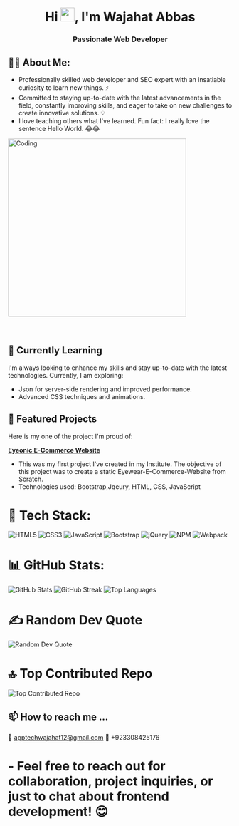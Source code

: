 <h1 align="center">Hi <img width="31" height="31" src="https://raw.githubusercontent.com/MartinHeinz/MartinHeinz/master/wave.gif" />, I'm Wajahat Abbas</h1>
<h3 align="center">Passionate Web Developer</h3>

## 🙋‍♂️ About Me:
- Professionally skilled web developer and SEO expert with an insatiable curiosity to learn new things. ⚡
- Committed to staying up-to-date with the latest advancements in the field, constantly improving skills, and eager to take on new challenges to create innovative solutions. 💡
- I love teaching others what I've learned. Fun fact: I really love the sentence Hello World. 😂😂

<!-- # 🧑‍💻 Personal Portfolio:
<a href="https://thedevahtesham.pages.dev/" target="_blank"><h4>https://thedevahtesham.pages.dev</h4></a> -->

<img align="center" alt="Coding" width="400" src="https://media.tenor.com/rePDfDWO3XoAAAAd/hacking.gif"> <br> <br> <br>

## 🌱 Currently Learning

I'm always looking to enhance my skills and stay up-to-date with the latest technologies. Currently, I am exploring:

- Json for server-side rendering and improved performance.
- Advanced CSS techniques and animations.

## 📂 Featured Projects

Here is my one of the project I'm proud of:

**[Eyeonic E-Commerce Website]( https://devwajahat.github.io/Eyeonic/)**
   - This was my first project I've created in my Institute. The objective of this project was to create a static Eyewear-E-Commerce-Website
   from Scratch.
   - Technologies used: Bootstrap,Jqeury, HTML, CSS, JavaScript


# 🚀 Tech Stack:
![HTML5](https://img.shields.io/badge/html5-%23E34F26.svg?style=for-the-badge&logo=html5&logoColor=white)
![CSS3](https://img.shields.io/badge/css3-%231572B6.svg?style=for-the-badge&logo=css3&logoColor=white)
![JavaScript](https://img.shields.io/badge/javascript-%23323330.svg?style=for-the-badge&logo=javascript&logoColor=%23F7DF1E)
![Bootstrap](https://img.shields.io/badge/bootstrap-%23563D7C.svg?style=for-the-badge&logo=bootstrap&logoColor=white)
![jQuery](https://img.shields.io/badge/jquery-%230769AD.svg?style=for-the-badge&logo=jquery&logoColor=white)
![NPM](https://img.shields.io/badge/NPM-%23000000.svg?style=for-the-badge&logo=npm&logoColor=white)
![Webpack](https://img.shields.io/badge/webpack-%238DD6F9.svg?style=for-the-badge&logo=webpack&logoColor=black)

# 📊 GitHub Stats:
![GitHub Stats](https://github-readme-stats.vercel.app/api?username=DevWajahat&theme=radical&hide_border=false&include_all_commits=true&count_private=true)
![GitHub Streak](https://github-readme-streak-stats.herokuapp.com/?user=DevWajahat&theme=radical&hide_border=false)
![Top Languages](https://github-readme-stats.vercel.app/api/top-langs/?username=DevWajahat&theme=radical&hide_border=false&include_all_commits=true&count_private=true&layout=compact)

# ✍️ Random Dev Quote
![Random Dev Quote](https://quotes-github-readme.vercel.app/api?type=horizontal&theme=radical)

# 🔝 Top Contributed Repo
![Top Contributed Repo](https://github-contributor-stats.vercel.app/api?username=DevWajahat&limit=5&theme=dark&combine_all_yearly_contributions=true)

##  📫 How to reach me ...
📧 apptechwajahat12@gmail.com
📱 +923308425176
# - Feel free to reach out for collaboration, project inquiries, or just to chat about frontend development! 😊
